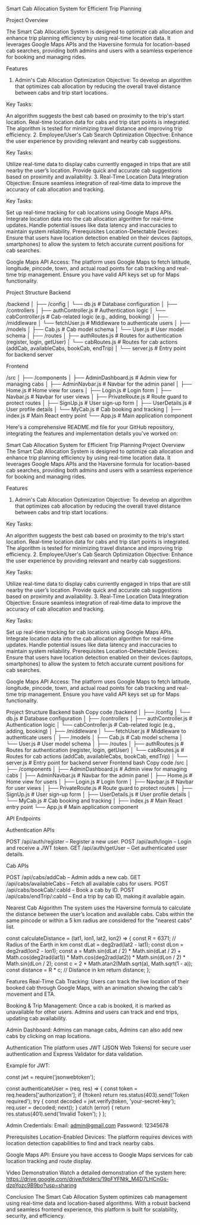 Smart Cab Allocation System for Efficient Trip Planning

Project Overview

The Smart Cab Allocation System is designed to optimize cab allocation and enhance trip planning efficiency by using real-time location data. It leverages Google Maps APIs and the Haversine formula for location-based cab searches, providing both admins and users with a seamless experience for booking and managing rides.

Features
1. Admin's Cab Allocation Optimization
Objective:
To develop an algorithm that optimizes cab allocation by reducing the overall travel distance between cabs and trip start locations.

Key Tasks:

An algorithm suggests the best cab based on proximity to the trip's start location.
Real-time location data for cabs and trip start points is integrated.
The algorithm is tested for minimizing travel distance and improving trip efficiency.
2. Employee/User's Cab Search Optimization
Objective:
Enhance the user experience by providing relevant and nearby cab suggestions.

Key Tasks:

Utilize real-time data to display cabs currently engaged in trips that are still nearby the user’s location.
Provide quick and accurate cab suggestions based on proximity and availability.
3. Real-Time Location Data Integration
Objective:
Ensure seamless integration of real-time data to improve the accuracy of cab allocation and tracking.

Key Tasks:

Set up real-time tracking for cab locations using Google Maps APIs.
Integrate location data into the cab allocation algorithm for real-time updates.
Handle potential issues like data latency and inaccuracies to maintain system reliability.
Prerequisites
Location-Detectable Devices:
Ensure that users have location detection enabled on their devices (laptops, smartphones) to allow the system to fetch accurate current positions for cab searches.

Google Maps API Access:
The platform uses Google Maps to fetch latitude, longitude, pincode, town, and actual road points for cab tracking and real-time trip management. Ensure you have valid API keys set up for Maps functionality.

Project Structure
Backend  

/backend
│
├── /config
│   └── db.js                 # Database configuration
│
├── /controllers
│   ├── authController.js      # Authentication logic
│   └── cabController.js       # Cab-related logic (e.g., adding, booking)
│
├── /middleware
│   └── fetchUser.js           # Middleware to authenticate users
│
├── /models
│   ├── Cab.js                 # Cab model schema
│   └── User.js                # User model schema
│
├── /routes
│   ├── authRoutes.js          # Routes for authentication (register, login, getUser)
│   └── cabRoutes.js           # Routes for cab actions (addCab, availableCabs, bookCab, endTrip)
│
└── server.js                  # Entry point for backend server

Frontend

/src
│
├── /components
│   ├── AdminDashboard.js      # Admin view for managing cabs
│   ├── AdminNavbar.js         # Navbar for the admin panel
│   ├── Home.js                # Home view for users
│   ├── Login.js               # Login form
│   ├── Navbar.js              # Navbar for user views
│   ├── PrivateRoute.js        # Route guard to protect routes
│   ├── SignUp.js              # User sign-up form
│   ├── UserDetails.js         # User profile details
│   └── MyCab.js               # Cab booking and tracking
│
├── index.js                   # Main React entry point
└── App.js                     # Main application component



Here's a comprehensive README.md file for your GitHub repository, integrating the features and implementation details you've worked on:

Smart Cab Allocation System for Efficient Trip Planning
Project Overview
The Smart Cab Allocation System is designed to optimize cab allocation and enhance trip planning efficiency by using real-time location data. It leverages Google Maps APIs and the Haversine formula for location-based cab searches, providing both admins and users with a seamless experience for booking and managing rides.

Features
1. Admin's Cab Allocation Optimization
Objective:
To develop an algorithm that optimizes cab allocation by reducing the overall travel distance between cabs and trip start locations.

Key Tasks:

An algorithm suggests the best cab based on proximity to the trip's start location.
Real-time location data for cabs and trip start points is integrated.
The algorithm is tested for minimizing travel distance and improving trip efficiency.
2. Employee/User's Cab Search Optimization
Objective:
Enhance the user experience by providing relevant and nearby cab suggestions.

Key Tasks:

Utilize real-time data to display cabs currently engaged in trips that are still nearby the user’s location.
Provide quick and accurate cab suggestions based on proximity and availability.
3. Real-Time Location Data Integration
Objective:
Ensure seamless integration of real-time data to improve the accuracy of cab allocation and tracking.

Key Tasks:

Set up real-time tracking for cab locations using Google Maps APIs.
Integrate location data into the cab allocation algorithm for real-time updates.
Handle potential issues like data latency and inaccuracies to maintain system reliability.
Prerequisites
Location-Detectable Devices:
Ensure that users have location detection enabled on their devices (laptops, smartphones) to allow the system to fetch accurate current positions for cab searches.

Google Maps API Access:
The platform uses Google Maps to fetch latitude, longitude, pincode, town, and actual road points for cab tracking and real-time trip management. Ensure you have valid API keys set up for Maps functionality.

Project Structure
Backend
bash
Copy code
/backend
│
├── /config
│   └── db.js                 # Database configuration
│
├── /controllers
│   ├── authController.js      # Authentication logic
│   └── cabController.js       # Cab-related logic (e.g., adding, booking)
│
├── /middleware
│   └── fetchUser.js           # Middleware to authenticate users
│
├── /models
│   ├── Cab.js                 # Cab model schema
│   └── User.js                # User model schema
│
├── /routes
│   ├── authRoutes.js          # Routes for authentication (register, login, getUser)
│   └── cabRoutes.js           # Routes for cab actions (addCab, availableCabs, bookCab, endTrip)
│
└── server.js                  # Entry point for backend server
Frontend
bash
Copy code
/src
│
├── /components
│   ├── AdminDashboard.js      # Admin view for managing cabs
│   ├── AdminNavbar.js         # Navbar for the admin panel
│   ├── Home.js                # Home view for users
│   ├── Login.js               # Login form
│   ├── Navbar.js              # Navbar for user views
│   ├── PrivateRoute.js        # Route guard to protect routes
│   ├── SignUp.js              # User sign-up form
│   ├── UserDetails.js         # User profile details
│   └── MyCab.js               # Cab booking and tracking
│
├── index.js                   # Main React entry point
└── App.js                     # Main application component

API Endpoints

Authentication APIs

POST /api/auth/register – Register a new user.
POST /api/auth/login – Login and receive a JWT token.
GET /api/auth/getUser – Get authenticated user details.

Cab APIs

POST /api/cabs/addCab – Admin adds a new cab.
GET /api/cabs/availableCabs – Fetch all available cabs for users.
POST /api/cabs/bookCab/:cabId – Book a cab by ID.
POST /api/cabs/endTrip/:cabId – End a trip by cab ID, making it available again.


Nearest Cab Algorithm
The system uses the Haversine formula to calculate the distance between the user’s location and available cabs. Cabs within the same pincode or within a 5 km radius are considered for the "nearest cabs" list.

const calculateDistance = (lat1, lon1, lat2, lon2) => {
    const R = 6371; // Radius of the Earth in km
    const dLat = deg2rad(lat2 - lat1);
    const dLon = deg2rad(lon2 - lon1);
    const a = 
        Math.sin(dLat / 2) * Math.sin(dLat / 2) +
        Math.cos(deg2rad(lat1)) * Math.cos(deg2rad(lat2)) * 
        Math.sin(dLon / 2) * Math.sin(dLon / 2);
    const c = 2 * Math.atan2(Math.sqrt(a), Math.sqrt(1 - a));
    const distance = R * c; // Distance in km
    return distance;
};


Features
Real-Time Cab Tracking:
Users can track the live location of their booked cab through Google Maps, with an animation showing the cab's movement and ETA.

Booking & Trip Management:
Once a cab is booked, it is marked as unavailable for other users. Admins and users can track and end trips, updating cab availability.

Admin Dashboard:
Admins can manage cabs, Admins can also add new cabs by clicking on map locations.


Authentication
The platform uses JWT (JSON Web Tokens) for secure user authentication and Express Validator for data validation.

Example for JWT:

const jwt = require('jsonwebtoken');

const authenticateUser = (req, res) => {
    const token = req.headers['authorization'];
    if (!token) return res.status(403).send('Token required');
    try {
        const decoded = jwt.verify(token, 'your-secret-key');
        req.user = decoded;
        next();
    } catch (error) {
        return res.status(401).send('Invalid Token');
    }
};

Admin Credentials:
Email: admin@gmail.com
Password: 12345678


Prerequisites
Location-Enabled Devices:
The platform requires devices with location detection capabilities to find and track nearby cabs.

Google Maps API:
Ensure you have access to Google Maps services for cab location tracking and route display.

Video Demonstration
Watch a detailed demonstration of the system here: 
https://drive.google.com/drive/folders/19pFYFNtk_M4D7LHCnGs-dzpYozc9B9bo?usp=sharing

Conclusion
The Smart Cab Allocation System optimizes cab management using real-time data and location-based algorithms. With a robust backend and seamless frontend experience, this platform is built for scalability, security, and efficiency.
